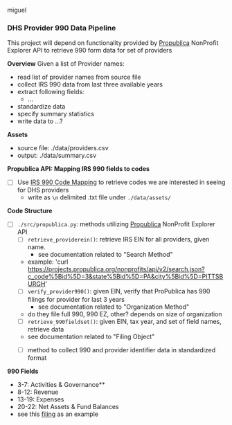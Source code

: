 miguel


### DHS Provider 990 Data Pipeline

This project will depend on functionality provided by [Propublica](https://projects.propublica.org/nonprofits/api) NonProfit Explorer API to retrieve 990 form data for set of providers


**Overview**
Given a list of Provider names:
- read list of provider names from source file
- collect IRS 990 data from last three available years
- extract following fields:
    - ...
- standardize data
- specify summary statistics 
- write data to ...?


**Assets**
- source file: ./data/providers.csv
- output: ./data/summary.csv


**Propublica API: Mapping IRS 990 fields to codes**
- [ ] Use [IRS 990 Code Mapping](https://www.irs.gov/pub/irs-soi/12eofinextractdoc.xls) to retrieve codes we are interested in seeing for DHS providers
    - write as `\n` delimited .txt file under `./data/assets/`

**Code Structure**
- [ ] `./src/propublica.py`: methods utilizing [Propublica](https://projects.propublica.org/nonprofits/api) NonProfit Explorer API
    - [ ] `retrieve_providerein()`: retrieve IRS EIN for all providers, given name.
        - see documentation related to "Search Method"
	- example: 'curl https://projects.propublica.org/nonprofits/api/v2/search.json?c_code%5Bid%5D=3&state%5Bid%5D=PA&city%5Bid%5D=PITTSBURGH'
    - [ ] `verify_provider990()`: given EIN, verify that ProPublica has 990 filings for provider for last 3 years
        - see documentation related to "Organization Method"
	- do they file full 990, 990 EZ, other? depends on size of organization
    - [ ] `retrieve_990fieldset()`: given EIN, tax year, and set of field names, retrieve data
	- see documentation related to "Filing Object"
    - [ ] method to collect 990 and provider identifier data in standardized format


**990 Fields**
- 3-7: Activities & Governance**
- 8-12: Revenue
- 13-19: Expenses
- 20-22: Net Assets & Fund Balances
- see this [filing](https://apps.irs.gov/pub/epostcard/cor/251729710_202106_990_2022041119848379.pdf) as an example








